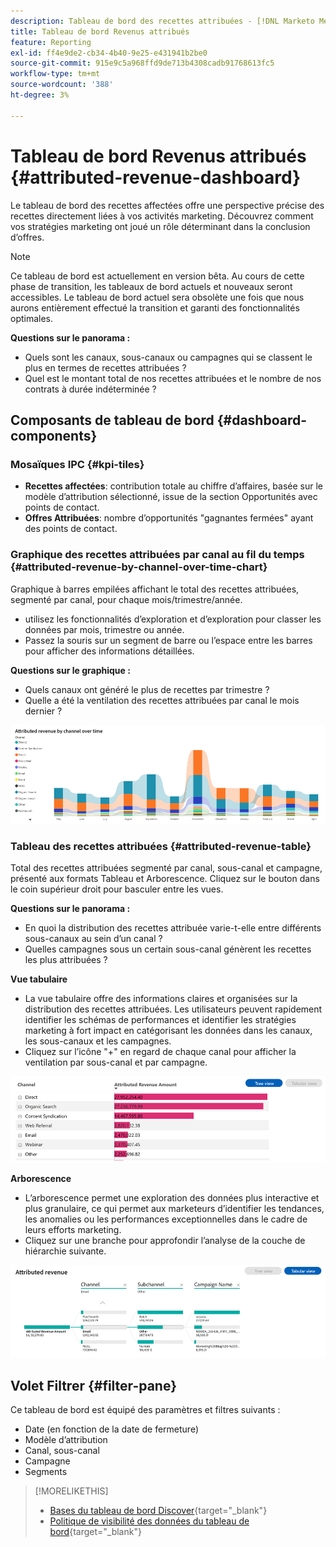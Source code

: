 ```yaml
---
description: Tableau de bord des recettes attribuées - [!DNL Marketo Measure] - Produit
title: Tableau de bord Revenus attribués
feature: Reporting
exl-id: ff4e9de2-cb34-4b40-9e25-e431941b2be0
source-git-commit: 915e9c5a968ffd9de713b4308cadb91768613fc5
workflow-type: tm+mt
source-wordcount: '388'
ht-degree: 3%

---
```


# Tableau de bord Revenus attribués {#attributed-revenue-dashboard}

Le tableau de bord des recettes affectées offre une perspective précise des recettes directement liées à vos activités marketing. Découvrez comment vos stratégies marketing ont joué un rôle déterminant dans la conclusion d’offres.

>[!NOTE]
>
>Ce tableau de bord est actuellement en version bêta. Au cours de cette phase de transition, les tableaux de bord actuels et nouveaux seront accessibles. Le tableau de bord actuel sera obsolète une fois que nous aurons entièrement effectué la transition et garanti des fonctionnalités optimales.

**Questions sur le panorama :**

* Quels sont les canaux, sous-canaux ou campagnes qui se classent le plus en termes de recettes attribuées ?
* Quel est le montant total de nos recettes attribuées et le nombre de nos contrats à durée indéterminée ?

## Composants de tableau de bord {#dashboard-components}

### Mosaïques IPC {#kpi-tiles}

* **Recettes affectées**: contribution totale au chiffre d’affaires, basée sur le modèle d’attribution sélectionné, issue de la section Opportunités avec points de contact.
* **Offres Attribuées**: nombre d’opportunités &quot;gagnantes fermées&quot; ayant des points de contact.

### Graphique des recettes attribuées par canal au fil du temps {#attributed-revenue-by-channel-over-time-chart}

Graphique à barres empilées affichant le total des recettes attribuées, segmenté par canal, pour chaque mois/trimestre/année.

* utilisez les fonctionnalités d’exploration et d’exploration pour classer les données par mois, trimestre ou année.
* Passez la souris sur un segment de barre ou l’espace entre les barres pour afficher des informations détaillées.

**Questions sur le graphique :**

* Quels canaux ont généré le plus de recettes par trimestre ?
* Quelle a été la ventilation des recettes attribuées par canal le mois dernier ?

![](assets/attributed-revenue-dashboard-1.png)

### Tableau des recettes attribuées {#attributed-revenue-table}

Total des recettes attribuées segmenté par canal, sous-canal et campagne, présenté aux formats Tableau et Arborescence. Cliquez sur le bouton dans le coin supérieur droit pour basculer entre les vues.

**Questions sur le panorama :**

* En quoi la distribution des recettes attribuée varie-t-elle entre différents sous-canaux au sein d’un canal ?
* Quelles campagnes sous un certain sous-canal génèrent les recettes les plus attribuées ?

**Vue tabulaire**

* La vue tabulaire offre des informations claires et organisées sur la distribution des recettes attribuées. Les utilisateurs peuvent rapidement identifier les schémas de performances et identifier les stratégies marketing à fort impact en catégorisant les données dans les canaux, les sous-canaux et les campagnes.
* Cliquez sur l’icône &quot;+&quot; en regard de chaque canal pour afficher la ventilation par sous-canal et par campagne.

![](assets/attributed-revenue-dashboard-2.png)

**Arborescence**

* L’arborescence permet une exploration des données plus interactive et plus granulaire, ce qui permet aux marketeurs d’identifier les tendances, les anomalies ou les performances exceptionnelles dans le cadre de leurs efforts marketing.
* Cliquez sur une branche pour approfondir l’analyse de la couche de hiérarchie suivante.

![](assets/attributed-revenue-dashboard-3.png)

## Volet Filtrer {#filter-pane}

Ce tableau de bord est équipé des paramètres et filtres suivants :

* Date (en fonction de la date de fermeture)
* Modèle d’attribution
* Canal, sous-canal
* Campagne
* Segments

>[!MORELIKETHIS]
>
>* [Bases du tableau de bord Discover](/help/marketo-measure-discover-ui/dashboards/discover-dashboard-basics.md){target="_blank"}
>* [Politique de visibilité des données du tableau de bord](/help/marketo-measure-discover-ui/dashboards/dashboard-data-visibility-policy.md){target="_blank"}

